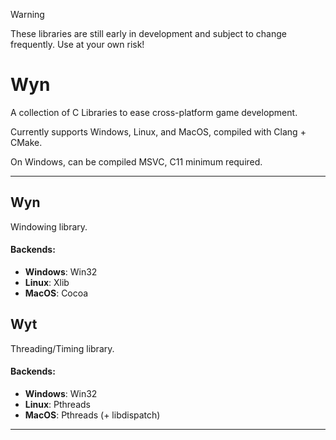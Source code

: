 > [!WARNING]
> These libraries are still early in development and subject to change frequently. Use at your own risk!

# Wyn

A collection of C Libraries to ease cross-platform game development.

Currently supports Windows, Linux, and MacOS, compiled with Clang + CMake.

On Windows, can be compiled MSVC, C11 minimum required.

---

## Wyn
Windowing library.
#### Backends:
* **Windows**: Win32
* **Linux**: Xlib
* **MacOS**: Cocoa

## Wyt
Threading/Timing library.
#### Backends:
* **Windows**: Win32
* **Linux**: Pthreads
* **MacOS**: Pthreads (+ libdispatch)

---
